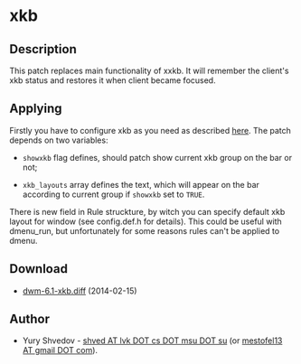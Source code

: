 xkb
=====

Description
-----------
This patch replaces main functionality of xxkb. It will remember the client's
xkb status and restores it when client became focused.

Applying
--------
Firstly you have to configure xkb as you need as described 
[here](https://www.x.org/archive/X11R7.5/doc/input/XKB-Config.html).
The patch depends on two variables:

* `showxkb` flag defines, should patch show current xkb group on the bar or
  not;

* `xkb_layouts` array defines the text, which will appear on the bar according
  to current group if `showxkb` set to `TRUE`.

There is new field in Rule struckture, by witch you can specify default xkb
layout for window (see config.def.h for details). This could be useful with
dmenu\_run, but unfortunately for some reasons rules can't be applied to dmenu.

Download
--------
* [dwm-6.1-xkb.diff](dwm-6.1-xkb.diff) (2014-02-15)

Author
------
* Yury Shvedov - [shved AT lvk DOT cs DOT msu DOT su](mailto:shved@lvk.cs.msu.su) (or [mestofel13 AT gmail DOT com](mailto:mestofel13@gmail.com)).
